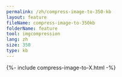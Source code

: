 ```yaml
---
permalink: /zh/compress-image-to-350-kb
layout: feature
fileName: compress-image-to-350kb
folderName: feature
tool: imgcompression
lang: zh
size: 350
type: kb
---
```


{%- include compress-image-to-X.html -%}
